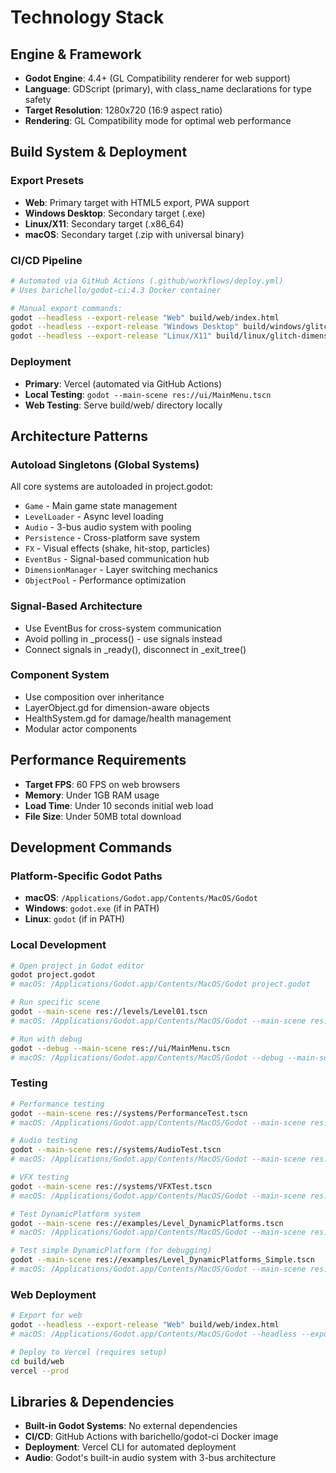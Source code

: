 # Technology Stack

## Engine & Framework
- **Godot Engine**: 4.4+ (GL Compatibility renderer for web support)
- **Language**: GDScript (primary), with class_name declarations for type safety
- **Target Resolution**: 1280x720 (16:9 aspect ratio)
- **Rendering**: GL Compatibility mode for optimal web performance

## Build System & Deployment

### Export Presets
- **Web**: Primary target with HTML5 export, PWA support
- **Windows Desktop**: Secondary target (.exe)
- **Linux/X11**: Secondary target (.x86_64)
- **macOS**: Secondary target (.zip with universal binary)

### CI/CD Pipeline
```bash
# Automated via GitHub Actions (.github/workflows/deploy.yml)
# Uses barichello/godot-ci:4.3 Docker container

# Manual export commands:
godot --headless --export-release "Web" build/web/index.html
godot --headless --export-release "Windows Desktop" build/windows/glitch-dimension.exe
godot --headless --export-release "Linux/X11" build/linux/glitch-dimension.x86_64
```

### Deployment
- **Primary**: Vercel (automated via GitHub Actions)
- **Local Testing**: `godot --main-scene res://ui/MainMenu.tscn`
- **Web Testing**: Serve build/web/ directory locally

## Architecture Patterns

### Autoload Singletons (Global Systems)
All core systems are autoloaded in project.godot:
- `Game` - Main game state management
- `LevelLoader` - Async level loading
- `Audio` - 3-bus audio system with pooling
- `Persistence` - Cross-platform save system
- `FX` - Visual effects (shake, hit-stop, particles)
- `EventBus` - Signal-based communication hub
- `DimensionManager` - Layer switching mechanics
- `ObjectPool` - Performance optimization

### Signal-Based Architecture
- Use EventBus for cross-system communication
- Avoid polling in _process() - use signals instead
- Connect signals in _ready(), disconnect in _exit_tree()

### Component System
- Use composition over inheritance
- LayerObject.gd for dimension-aware objects
- HealthSystem.gd for damage/health management
- Modular actor components

## Performance Requirements
- **Target FPS**: 60 FPS on web browsers
- **Memory**: Under 1GB RAM usage
- **Load Time**: Under 10 seconds initial web load
- **File Size**: Under 50MB total download

## Development Commands

### Platform-Specific Godot Paths
- **macOS**: `/Applications/Godot.app/Contents/MacOS/Godot`
- **Windows**: `godot.exe` (if in PATH)
- **Linux**: `godot` (if in PATH)

### Local Development
```bash
# Open project in Godot editor
godot project.godot
# macOS: /Applications/Godot.app/Contents/MacOS/Godot project.godot

# Run specific scene
godot --main-scene res://levels/Level01.tscn
# macOS: /Applications/Godot.app/Contents/MacOS/Godot --main-scene res://levels/Level01.tscn

# Run with debug
godot --debug --main-scene res://ui/MainMenu.tscn
# macOS: /Applications/Godot.app/Contents/MacOS/Godot --debug --main-scene res://ui/MainMenu.tscn
```

### Testing
```bash
# Performance testing
godot --main-scene res://systems/PerformanceTest.tscn
# macOS: /Applications/Godot.app/Contents/MacOS/Godot --main-scene res://systems/PerformanceTest.tscn

# Audio testing  
godot --main-scene res://systems/AudioTest.tscn
# macOS: /Applications/Godot.app/Contents/MacOS/Godot --main-scene res://systems/AudioTest.tscn

# VFX testing
godot --main-scene res://systems/VFXTest.tscn
# macOS: /Applications/Godot.app/Contents/MacOS/Godot --main-scene res://systems/VFXTest.tscn

# Test DynamicPlatform system
godot --main-scene res://examples/Level_DynamicPlatforms.tscn
# macOS: /Applications/Godot.app/Contents/MacOS/Godot --main-scene res://examples/Level_DynamicPlatforms.tscn

# Test simple DynamicPlatform (for debugging)
godot --main-scene res://examples/Level_DynamicPlatforms_Simple.tscn
# macOS: /Applications/Godot.app/Contents/MacOS/Godot --main-scene res://examples/Level_DynamicPlatforms_Simple.tscn
```

### Web Deployment
```bash
# Export for web
godot --headless --export-release "Web" build/web/index.html
# macOS: /Applications/Godot.app/Contents/MacOS/Godot --headless --export-release "Web" build/web/index.html

# Deploy to Vercel (requires setup)
cd build/web
vercel --prod
```

## Libraries & Dependencies
- **Built-in Godot Systems**: No external dependencies
- **CI/CD**: GitHub Actions with barichello/godot-ci Docker image
- **Deployment**: Vercel CLI for automated deployment
- **Audio**: Godot's built-in audio system with 3-bus architecture